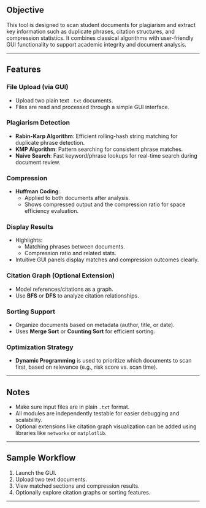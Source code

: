 ##  Objective  
This tool is designed to scan student documents for plagiarism and extract key information such as duplicate phrases, citation structures, and compression statistics. It combines classical algorithms with user-friendly GUI functionality to support academic integrity and document analysis.

---

##  Features  

###  File Upload (via GUI)  
- Upload two plain text `.txt` documents.  
- Files are read and processed through a simple GUI interface.

###  Plagiarism Detection  
- **Rabin-Karp Algorithm**: Efficient rolling-hash string matching for duplicate phrase detection.  
- **KMP Algorithm**: Pattern searching for consistent phrase matches.  
- **Naive Search**: Fast keyword/phrase lookups for real-time search during document review.

###  Compression  
- **Huffman Coding**:  
  - Applied to both documents after analysis.  
  - Shows compressed output and the compression ratio for space efficiency evaluation.

###  Display Results  
- Highlights:  
  - Matching phrases between documents.  
  - Compression ratio and related stats.  
- Intuitive GUI panels display matches and compression outcomes clearly.

###  Citation Graph (Optional Extension)  
- Model references/citations as a graph.  
- Use **BFS** or **DFS** to analyze citation relationships.

###  Sorting Support  
- Organize documents based on metadata (author, title, or date).  
- Uses **Merge Sort** or **Counting Sort** for efficient sorting.

###  Optimization Strategy  
- **Dynamic Programming** is used to prioritize which documents to scan first, based on relevance (e.g., risk score vs. scan time).

---

##  Notes  
- Make sure input files are in plain `.txt` format.  
- All modules are independently testable for easier debugging and scalability.  
- Optional extensions like citation graph visualization can be added using libraries like `networkx` or `matplotlib`.

---

##  Sample Workflow  
1. Launch the GUI.  
2. Upload two text documents.  
3. View matched sections and compression results.  
4. Optionally explore citation graphs or sorting features.

---
